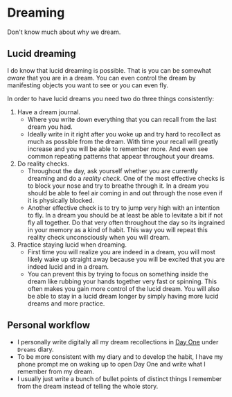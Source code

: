 # Dreaming
Don't know much about why we dream.

## Lucid dreaming
I do know that lucid dreaming is possible. That is you can be somewhat *aware* that you are in a dream. You can even control the dream by manifesting objects you want to see or you can even fly.

In order to have lucid dreams you need two do three things consistently:

1. Have a dream journal.
	- Where you write down everything that you can recall from the last dream you had.
	- Ideally write in it right after you woke up and try hard to recollect as much as possible from the dream. With time your recall will greatly increase and you will be able to remember more. And even see common repeating patterns that appear throughout your dreams.
2. Do reality checks.
	- Throughout the day, ask yourself whether you are currently dreaming and do a *reality check*. One of the most effective checks is to block your nose and try to breathe through it. In a dream you should be able to feel air coming in and out through the nose even if it is physically blocked.
	- Another effective check is to try to jump very high with an intention to fly. In a dream you should be at least be able to levitate a bit if not fly all together. Do that very often throughout the day so its ingrained in your memory as a kind of habit. This way you will repeat this reality check unconsciously when you will dream.
3. Practice staying lucid when dreaming.
	- First time you will realize you are indeed in a dream, you will most likely wake up straight away because you will be excited that you are indeed lucid and in a dream.
	- You can prevent this by trying to focus on something inside the dream like rubbing your hands together very fast or spinning. This often makes you gain more control of the lucid dream. You will also be able to stay in a lucid dream longer by simply having more lucid dreams and more practice.

## Personal workflow
- I personally write digitally all my dream recollections in [Day One](../macOS/apps/day-one.md) under `Dreams` diary.
- To be more consistent with my diary and to develop the habit, I have my phone prompt me on waking up to open Day One and write what I remember from my dream.
- I usually just write a bunch of bullet points of distinct things I remember from the dream instead of telling the whole story.